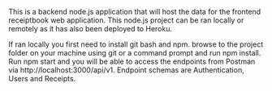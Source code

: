 This is a backend node.js application that will host the data for the frontend receiptbook web application. This node.js project can be ran locally or remotely as it has also been deployed to Heroku.

If ran locally you first need to install git bash and npm. browse to the project folder on your machine using git or a command prompt and run npm install. Run npm start and you will be able to access the endpoints from Postman via http://localhost:3000/api/v1. Endpoint schemas are Authentication, Users and Receipts.
